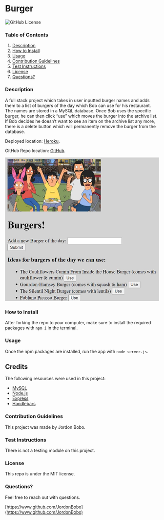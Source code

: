 # Burger

![GitHub License](https://img.shields.io/badge/license-MIT-blue.svg)

### Table of Contents
1. [Description](#description)
2. [How to Install](#how-to-install)
3. [Usage](#usage)
4. [Contribution Guidelines](#contribution-guidelines)
5. [Test Instructions](#test-instructions)
6. [License](#license)
7. [Questions?](#Questions?)

### Description
A full stack project which takes in user inputted burger names and adds them to a list of burgers of the day which Bob can use for his restaurant. The names are stored in a MySQL database. Once Bob uses the specific burger, he can then click “use” which moves the burger into the archive list. If Bob decides he doesn’t want to see an item on the archive list any more, there is a delete button which will permanently remove the burger from the database. 

Deployed location:  [Heroku](https://vast-headland-51498.herokuapp.com/).

GitHub Repo location: [GitHub](https://github.com/JordonBobo/Burger).

![screenshot](/public/img/screenshot1.JPG)

### How to Install
After forking the repo to your computer, make sure to install the required packages with `npm i` in the terminal. 

### Usage
Once the npm packages are installed, run the app with `node server.js`. 

## Credits
  The following resources were used in this project:

  - [MySQL](https://dev.mysql.com/downloads/mysql/)
  - [Node.js](https://nodejs.org/en/)
  - [Express](https://expressjs.com/)
  - [Handlebars](https://handlebarsjs.com/)

### Contribution Guidelines
This project was made by Jordon Bobo.

### Test Instructions
There is not a testing module on this project. 

### License
This repo is under the MIT license.

### Questions?
Feel free to reach out with questions.

[https://www.github.com/JordonBobo](https://www.github.com/JordonBobo)

